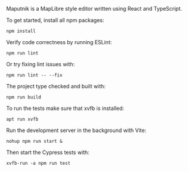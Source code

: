 Maputnik is a MapLibre style editor written using React and TypeScript.

To get started, install all npm packages:

```
npm install
```

Verify code correctness by running ESLint:

```
npm run lint
```

Or try fixing lint issues with:

```
npm run lint -- --fix
```

The project type checked and built with:

```
npm run build
```

To run the tests make sure that xvfb is installed:

```
apt run xvfb
```

Run the development server in the background with Vite:

```
nohup npm run start &
```

Then start the Cypress tests with:

```
xvfb-run -a npm run test
```
